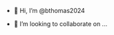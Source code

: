 - 👋 Hi, I’m @bthomas2024

- 💞️ I’m looking to collaborate on ...



<!---
bthomas2024/bthomas2024 is a ✨ special ✨ repository because its `README.md` (this file) appears on your GitHub profile.
You can click the Preview link to take a look at your changes.
--->
